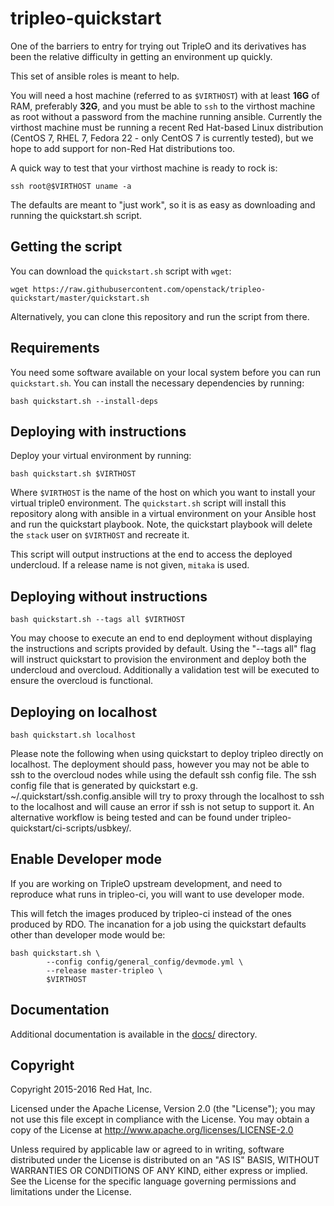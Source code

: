 # tripleo-quickstart

One of the barriers to entry for trying out TripleO and its derivatives
has been the relative difficulty in getting an environment up quickly.

This set of ansible roles is meant to help.

You will need a host machine (referred to as `$VIRTHOST`) with at least **16G**
of RAM, preferably **32G**, and you must be able to `ssh` to the virthost
machine as root without a password from the machine running ansible. Currently
the virthost machine must be running a recent Red Hat-based Linux distribution
(CentOS 7, RHEL 7, Fedora 22 - only CentOS 7 is currently tested), but we hope to
add support for non-Red Hat distributions too.

A quick way to test that your virthost machine is ready to rock is:

    ssh root@$VIRTHOST uname -a

The defaults are meant to "just work", so it is as easy as downloading
and running the quickstart.sh script.

## Getting the script

You can download the `quickstart.sh` script with `wget`:

    wget https://raw.githubusercontent.com/openstack/tripleo-quickstart/master/quickstart.sh

Alternatively, you can clone this repository and run the script from
there.

## Requirements

You need some software available on your local system before you can run
`quickstart.sh`. You can install the necessary dependencies by running:

    bash quickstart.sh --install-deps

## Deploying with instructions

Deploy your virtual environment by running:

    bash quickstart.sh $VIRTHOST

Where `$VIRTHOST` is the name of the host on which you want to install
your virtual triple0 environment. The `quickstart.sh` script will
install this repository along with ansible in a virtual environment on
your Ansible host and run the quickstart playbook. Note, the
quickstart playbook will delete the `stack` user on `$VIRTHOST` and
recreate it.

This script will output instructions at the end to access the deployed
undercloud. If a release name is not given, `mitaka` is used.

## Deploying without instructions

    bash quickstart.sh --tags all $VIRTHOST

You may choose to execute an end to end deployment without displaying
the instructions and scripts provided by default.  Using the "--tags all"
flag will instruct quickstart to provision the environment and deploy
both the undercloud and overcloud.  Additionally a validation test will
be executed to ensure the overcloud is functional.

## Deploying on localhost

    bash quickstart.sh localhost

Please note the following when using quickstart to deploy tripleo directly on localhost.
The deployment should pass, however you may not be able to ssh to the overcloud nodes while
using the default ssh config file. The ssh config file that is generated by quickstart
e.g. ~/.quickstart/ssh.config.ansible will try to proxy through the localhost to ssh
to the localhost and will cause an error if ssh is not setup to support it.  An alternative
workflow is being tested and can be found under tripleo-quickstart/ci-scripts/usbkey/.

## Enable Developer mode

If you are working on TripleO upstream development, and need to reproduce
what runs in tripleo-ci, you will want to use developer mode.

This will fetch the images produced by tripleo-ci instead of the ones produced
by RDO. The incanation for a job using the quickstart defaults other than
developer mode would be:

    bash quickstart.sh \
            --config config/general_config/devmode.yml \
            --release master-tripleo \
            $VIRTHOST

## Documentation

Additional documentation is available in the [docs/](docs/) directory.

## Copyright

Copyright 2015-2016 Red Hat, Inc.

Licensed under the Apache License, Version 2.0 (the "License"); you may
not use this file except in compliance with the License. You may obtain
a copy of the License at <http://www.apache.org/licenses/LICENSE-2.0>

Unless required by applicable law or agreed to in writing, software
distributed under the License is distributed on an "AS IS" BASIS,
WITHOUT WARRANTIES OR CONDITIONS OF ANY KIND, either express or implied.
See the License for the specific language governing permissions and
limitations under the License.
